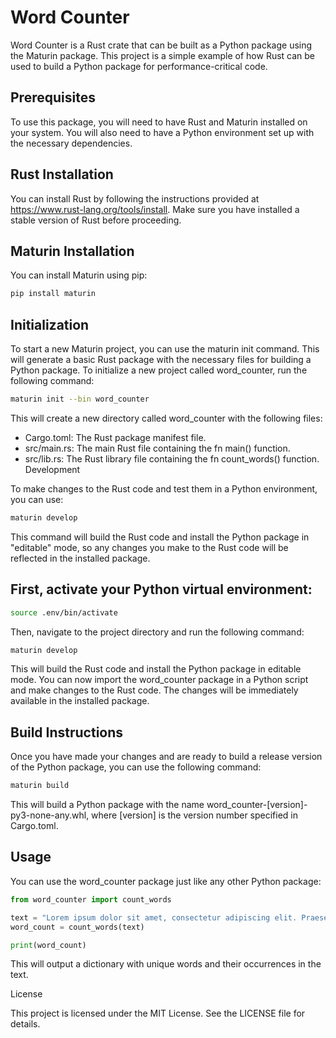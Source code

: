 # Word Counter

Word Counter is a Rust crate that can be built as a Python package using the Maturin package. This project is a simple example of how Rust can be used to build a Python package for performance-critical code.

## Prerequisites

To use this package, you will need to have Rust and Maturin installed on your system. You will also need to have a Python environment set up with the necessary dependencies.

## Rust Installation
You can install Rust by following the instructions provided at https://www.rust-lang.org/tools/install. Make sure you have installed a stable version of Rust before proceeding.

## Maturin Installation
You can install Maturin using pip:


```bash 
pip install maturin
```

## Initialization

To start a new Maturin project, you can use the maturin init command. This will generate a basic Rust package with the necessary files for building a Python package. To initialize a new project called word_counter, run the following command:

``` bash
maturin init --bin word_counter
```
This will create a new directory called word_counter with the following files:

- Cargo.toml: The Rust package manifest file.
- src/main.rs: The main Rust file containing the fn main() function.
- src/lib.rs: The Rust library file containing the fn count_words() function.
Development

To make changes to the Rust code and test them in a Python environment, you can use:
```bash
maturin develop 
```
This command will build the Rust code and install the Python package in "editable" mode, so any changes you make to the Rust code will be reflected in the installed package.

## First, activate your Python virtual environment:

```bash
source .env/bin/activate
```
Then, navigate to the project directory and run the following command:

```bash
maturin develop
```
This will build the Rust code and install the Python package in editable mode. You can now import the word_counter package in a Python script and make changes to the Rust code. The changes will be immediately available in the installed package.

## Build Instructions

Once you have made your changes and are ready to build a release version of the Python package, you can use the following command:

```bash
maturin build
```
This will build a Python package with the name word_counter-[version]-py3-none-any.whl, where [version] is the version number specified in Cargo.toml.

## Usage

You can use the word_counter package just like any other Python package:

```python
from word_counter import count_words

text = "Lorem ipsum dolor sit amet, consectetur adipiscing elit. Praesent a ante id libero scelerisque semper."
word_count = count_words(text)

print(word_count)
```

This will output a dictionary with unique words and their occurrences in the text.

License

This project is licensed under the MIT License. See the LICENSE file for details.